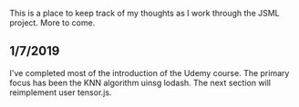 This is a place to keep track of my thoughts as I work through the JSML project. More to come.

## 1/7/2019
I've completed most of the introduction of the Udemy course. The primary focus has been the KNN algorithm uinsg lodash. The next section will reimplement user tensor.js.
